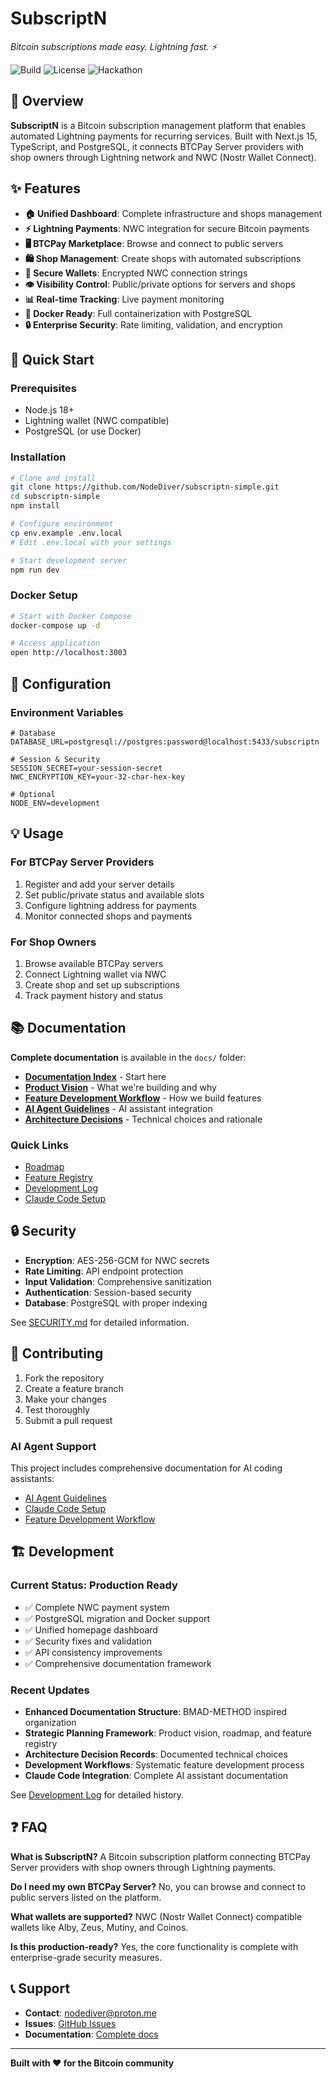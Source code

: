 # SubscriptN

_Bitcoin subscriptions made easy. Lightning fast. ⚡_

![Build](https://img.shields.io/badge/build-passing-brightgreen)
![License](https://img.shields.io/badge/license-MIT-blue)
![Hackathon](https://img.shields.io/badge/hackathon-Geyser%202025-orange)

## 🎯 Overview

**SubscriptN** is a Bitcoin subscription management platform that enables automated Lightning payments for recurring services. Built with Next.js 15, TypeScript, and PostgreSQL, it connects BTCPay Server providers with shop owners through Lightning network and NWC (Nostr Wallet Connect).

## ✨ Features

- **🏠 Unified Dashboard**: Complete infrastructure and shops management
- **⚡ Lightning Payments**: NWC integration for secure Bitcoin payments
- **🖥️ BTCPay Marketplace**: Browse and connect to public servers
- **🛍️ Shop Management**: Create shops with automated subscriptions
- **🔐 Secure Wallets**: Encrypted NWC connection strings
- **👁️ Visibility Control**: Public/private options for servers and shops
- **📊 Real-time Tracking**: Live payment monitoring
- **🐳 Docker Ready**: Full containerization with PostgreSQL
- **🔒 Enterprise Security**: Rate limiting, validation, and encryption

## 🚀 Quick Start

### Prerequisites
- Node.js 18+
- Lightning wallet (NWC compatible)
- PostgreSQL (or use Docker)

### Installation

```bash
# Clone and install
git clone https://github.com/NodeDiver/subscriptn-simple.git
cd subscriptn-simple
npm install

# Configure environment
cp env.example .env.local
# Edit .env.local with your settings

# Start development server
npm run dev
```

### Docker Setup

```bash
# Start with Docker Compose
docker-compose up -d

# Access application
open http://localhost:3003
```

## 🔧 Configuration

### Environment Variables

```env
# Database
DATABASE_URL=postgresql://postgres:password@localhost:5433/subscriptn

# Session & Security
SESSION_SECRET=your-session-secret
NWC_ENCRYPTION_KEY=your-32-char-hex-key

# Optional
NODE_ENV=development
```

## 💡 Usage

### For BTCPay Server Providers
1. Register and add your server details
2. Set public/private status and available slots
3. Configure lightning address for payments
4. Monitor connected shops and payments

### For Shop Owners
1. Browse available BTCPay servers
2. Connect Lightning wallet via NWC
3. Create shop and set up subscriptions
4. Track payment history and status

## 📚 Documentation

**Complete documentation** is available in the `docs/` folder:

- **[Documentation Index](./docs/README.md)** - Start here
- **[Product Vision](./docs/02-planning/product-vision.md)** - What we're building and why
- **[Feature Development Workflow](./docs/workflows/feature-development.md)** - How we build features
- **[AI Agent Guidelines](./docs/workflows/ai-agent-guidelines.md)** - AI assistant integration
- **[Architecture Decisions](./docs/02-planning/architecture-decisions/)** - Technical choices and rationale

### Quick Links
- [Roadmap](./docs/02-planning/roadmap.md)
- [Feature Registry](./docs/02-planning/feature-registry.md)
- [Development Log](./docs/04-implementation/dev-journal/development-log.md)
- [Claude Code Setup](./docs/tools/claude-code/README.md)

## 🔒 Security

- **Encryption**: AES-256-GCM for NWC secrets
- **Rate Limiting**: API endpoint protection
- **Input Validation**: Comprehensive sanitization
- **Authentication**: Session-based security
- **Database**: PostgreSQL with proper indexing

See [SECURITY.md](SECURITY.md) for detailed information.

## 🤝 Contributing

1. Fork the repository
2. Create a feature branch
3. Make your changes
4. Test thoroughly
5. Submit a pull request

### AI Agent Support
This project includes comprehensive documentation for AI coding assistants:
- [AI Agent Guidelines](./docs/workflows/ai-agent-guidelines.md)
- [Claude Code Setup](./docs/tools/claude-code/README.md)
- [Feature Development Workflow](./docs/workflows/feature-development.md)

## 🏗️ Development

### Current Status: Production Ready
- ✅ Complete NWC payment system
- ✅ PostgreSQL migration and Docker support
- ✅ Unified homepage dashboard
- ✅ Security fixes and validation
- ✅ API consistency improvements
- ✅ Comprehensive documentation framework

### Recent Updates
- **Enhanced Documentation Structure**: BMAD-METHOD inspired organization
- **Strategic Planning Framework**: Product vision, roadmap, and feature registry
- **Architecture Decision Records**: Documented technical choices
- **Development Workflows**: Systematic feature development process
- **Claude Code Integration**: Complete AI assistant documentation

See [Development Log](./docs/04-implementation/dev-journal/development-log.md) for detailed history.

## ❓ FAQ

**What is SubscriptN?**
A Bitcoin subscription platform connecting BTCPay Server providers with shop owners through Lightning payments.

**Do I need my own BTCPay Server?**
No, you can browse and connect to public servers listed on the platform.

**What wallets are supported?**
NWC (Nostr Wallet Connect) compatible wallets like Alby, Zeus, Mutiny, and Coinos.

**Is this production-ready?**
Yes, the core functionality is complete with enterprise-grade security measures.

## 📞 Support

- **Contact**: nodediver@proton.me
- **Issues**: [GitHub Issues](https://github.com/NodeDiver/subscriptn-simple/issues)
- **Documentation**: [Complete docs](./docs/README.md)

---

**Built with ❤️ for the Bitcoin community**
